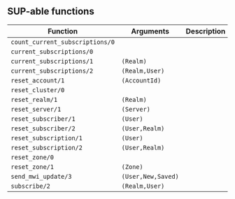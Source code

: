 ## SUP-able functions

| Function | Arguments | Description |
| -------- | --------- | ----------- |
| `count_current_subscriptions/0` |  | |
| `current_subscriptions/0` |  | |
| `current_subscriptions/1` | `(Realm)` | |
| `current_subscriptions/2` | `(Realm,User)` | |
| `reset_account/1` | `(AccountId)` | |
| `reset_cluster/0` |  | |
| `reset_realm/1` | `(Realm)` | |
| `reset_server/1` | `(Server)` | |
| `reset_subscriber/1` | `(User)` | |
| `reset_subscriber/2` | `(User,Realm)` | |
| `reset_subscription/1` | `(User)` | |
| `reset_subscription/2` | `(User,Realm)` | |
| `reset_zone/0` |  | |
| `reset_zone/1` | `(Zone)` | |
| `send_mwi_update/3` | `(User,New,Saved)` | |
| `subscribe/2` | `(Realm,User)` | |
